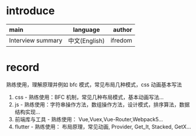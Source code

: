 # introduce

| main              |   language    |  author |
| :---------------- | :-----------: | ------: |
| Interview summary | 中文(English) | ifredom |

# record

熟练使用，理解原理并例如 bfc 模式，常见布局几种模式，css 动画基本写法

1. css - 熟练使用：BFC 机制，常见几种布局模式，基本动画写法...
2. js - 熟练使用：字符串操作方法，数组操作方法，设计模式，排序算法，数据结构实现...
3. 前端库与工具 - 熟练使用： Vue,Vuex,Vue-Router,Webpack5...
4. flutter - 熟练使用： 布局原理，常见动画, Provider, Get_It, Stacked, GetX...
